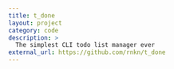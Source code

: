 ```yaml
---
title: t_done
layout: project
category: code
description: >
  The simplest CLI todo list manager ever
external_url: https://github.com/rnkn/t_done
---
```

